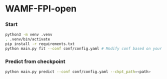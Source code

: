 # WAMF-FPI-open 


### Start

```bash
python3 -m venv .venv
. .venv/bin/activate
pip install -r requirements.txt
python main.py fit --conf conf/config.yaml # Modify conf based on your requirements
```

### Predict from checkpoint

```bash
python main.py predict --conf conf/config.yaml --ckpt_path=<path>
```
